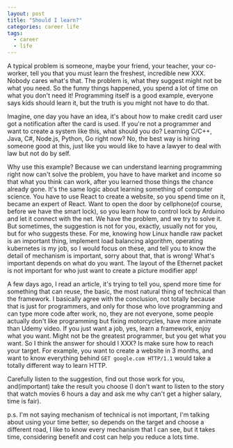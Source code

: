 ```yaml
---
layout: post
title: "Should I learn?"
categories: career life
tags:
  - career
  - life
---
```


A typical problem is someone, maybe your friend, your teacher, your co-worker, tell you that you must learn the freshest,
incredible new XXX. Nobody cares what's that. The problem is, what they suggest might not be what you need.
So the funny things happened, you spend a lot of time on what you don't need it! Programming itself is a good example,
everyone says kids should learn it, but the truth is you might not have to do that.

Imagine, one day you have an idea, it's about how to make credit card user got a notification after the card is used.
If you're not a programmer and want to create a system like this, what should you do? Learning C/C++, Java, C#, Node.js,
Python, Go right now? No, the best way is hiring someone good at this, just like you would like to have a lawyer to deal with law but not do by self.

Why use this example? Because we can understand learning programming right now can't solve the problem,
you have to have market and income so that what you think can work, after you learned those things the chance already gone.
It's the same logic about learning something of computer science. You have to use React to create a website,
so you spend time on it, became an expert of React. Want to open the door by cellphone(of course, before we have the smart lock),
so you learn how to control lock by Arduino and let it connect with the net. We have the problem, and we try to solve it.
But sometimes, the suggestion is not for you, exactly, usually not for you, but for who suggests these.
For me, knowing how Linux handle raw packet is an important thing, implement load balancing algorithm, operating kubernetes is my job,
so I would focus on these, and tell you to know the detail of mechanism is important, sorry about that, that is wrong!
What's important depends on what do you want. The layout of the Ethernet packet is not important for who just want to create a picture modifier app!

A few days ago, I read an article, it's trying to tell you, spend more time for something that can reuse, the basic,
the most natural thing of technical than the framework. I basically agree with the conclusion, not totally because that is just for programmers,
and only for those who love programming and can type more code after work, no, they are not everyone,
some people actually don't like programming but fixing motorcycles, have more animate than Udemy video.
If you just want a job, yes, learn a framework, enjoy what you want. Might not be the greatest programmer,
but you get what you want. So I think the answer for should I XXX? Is make sure how to reach your target.
For example, you want to create a website in 3 months, and want to know everything behind `GET google.com HTTP/1.1`
would take a totally different way to learn HTTP.

Carefully listen to the suggestion, find out those work for you, and(important) take the result you choose
(I don't want to listen to the story that watch movies 6 hours a day and ask me why can't get a higher salary, time is fair).

p.s. I'm not saying mechanism of technical is not important, I'm talking about using your time better,
so depends on the target and choose a different road, I like to know every mechanism that I can see, but it takes time,
considering benefit and cost can help you reduce a lots time.
